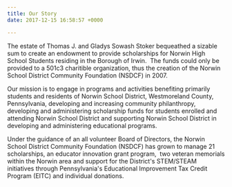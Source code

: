 ```yaml
---
title: Our Story
date: 2017-12-15 16:58:57 +0000

---
```

The estate of Thomas J. and Gladys Sowash Stoker bequeathed a sizable sum to create an endowment to provide scholarships for Norwin High School Students residing in the Borough of Irwin.  The funds could only be provided to a 501c3 charitible organization, thus the creation of the Norwin School District Community Foundation (NSDCF) in 2007.

Our mission is to engage in programs and activities benefiting primarily students and residents of Norwin School District, Westmoreland County, Pennsylvania, developing and increasing community philanthropy, developing and administering scholarship funds for students enrolled and attending Norwin School District and supporting Norwin School District in developing and administering educational programs.

Under the guidance of an all volunteer Board of Directors, the Norwin School District Community Foundation (NSDCF) has grown to manage 21 scholarships, an educator innovation grant program,  two veteran memorials within the Norwin area and  support for the District's STEM/STEAM initiatives through Pennsylvania's Educational Improvement Tax Credit Program (EITC) and individual donations.